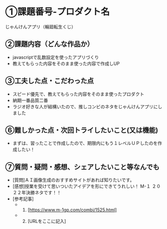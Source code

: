 # ①課題番号-プロダクト名

じゃんけんアプリ（輪廻転生くじ）

## ②課題内容（どんな作品か）

- javascriptで乱数設定を使ったアプリづくり
- 教えてもらった内容をそのまま使った内容で作成しUP



## ③工夫した点・こだわった点

- スピード優先で、教えてもらった内容をそのまま使ったプロダクト
- 納期一番品質二番
- ラジオ好きな人が結構いたので、推しコンビのネタをじゃんけんアプリにしました

## ⑥難しかった点・次回トライしたいこと(又は機能)

- まずは、習ったことで作成したので、期限内にもう１レベルＵＰしたのを作成したい！


## ⑦質問・疑問・感想、シェアしたいこと等なんでも

- [質問]ＡＩ画像生成のおすすめサイトがあれば知りたいです。
- [感想]授業を受けて思いついたアイデアを形にできてうれしい！
        M-１ ２０２２年決勝ネタです！！
- [参考記事]
  - 1. [https://www.m-1gp.com/combi/1525.html]
  - 2. [URLをここに記入]

